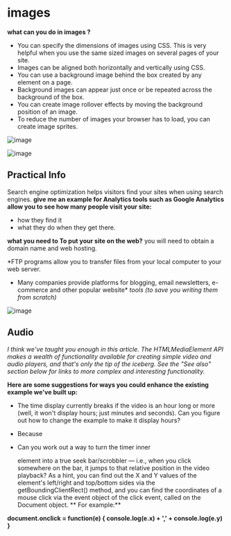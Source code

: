  # images
**what can you do in images ?**

* You can specify the dimensions of images using CSS. This is
   very helpful when you use the same sized 
images on several pages of your site.
* Images can be aligned both horizontally and vertically using CSS.
* You can use a background image behind the box created by any element on a page. 
* Background images can appear just once or be repeated across the background of the box.
* You can create image rollover effects by moving the background position of an image.
* To reduce the number of images your browser has to load, you can create image sprites.


![image](https://user-images.githubusercontent.com/79834102/112472309-a55da580-8d75-11eb-8b87-8107db664717.png)

![image](https://user-images.githubusercontent.com/79834102/112472384-bb6b6600-8d75-11eb-9d23-35d20ad2c079.png)


## Practical Info


Search engine optimization helps visitors find your sites when using search engines.
**give me an example for Analytics tools such as Google Analytics allow you to see how many people visit your site:**
* how they find it 
* what they do when they get there.

**what you need to To put your site on the web?**
you will need to obtain a domain name and web hosting.

*FTP programs allow you to transfer files from your local computer to your web server.
* Many companies provide platforms for blogging, email newsletters, e-commerce and other popular website*
*tools (to save you writing them from scratch)*

![image](https://user-images.githubusercontent.com/79834102/112489098-cbd80c80-8d86-11eb-8318-f87cae1555c1.png)


## Audio
*I think we've taught you enough in this article. The HTMLMediaElement API makes a wealth of functionality available for creating 
simple video and audio players, and that's only the tip of the iceberg. See the "See also" section below 
for links to more complex and interesting functionality.*

**Here are some suggestions for ways you could enhance the existing example we've built up:**

* The time display currently breaks if the video is an hour long or more (well, it won't display hours; just minutes and seconds). Can you figure out how to change the example to make it display hours?

* Because <audio> elements have the same HTMLMediaElement functionality available to them, you could easily get this player to work for an <audio> element too. Try doing so.

* Can you work out a way to turn the timer inner <div> element into a true seek bar/scrobbler — i.e., when you click somewhere on the bar, it jumps to that relative position in the video playback? As a hint, you can find out the X and Y values of the element's left/right and top/bottom sides via the getBoundingClientRect() method, and you can find the coordinates of a mouse click via the event object of the click event, called on the Document object.
** For example:**

**document.onclick = function(e) {
  console.log(e.x) + ',' + console.log(e.y)
}**
